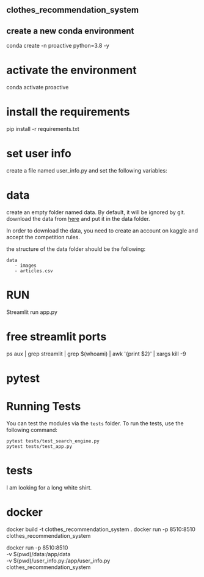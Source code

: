 ## clothes_recommendation_system


## create a new conda environment
conda create -n proactive python=3.8 -y


# activate the environment
conda activate proactive


# install the requirements
pip install -r requirements.txt


# set user info
create a file named user_info.py and set the following variables:

# data

create an empty folder named data. By default, it will be ignored by git.
download the data from [here](https://www.kaggle.com/competitions/h-and-m-personalized-fashion-recommendations/data) and put it in the data folder.


In order to download the data, you need to create an account on kaggle and accept the competition rules.


the structure of the data folder should be the following:


```
data
   - images
   - articles.csv
```

# RUN

Streamlit run app.py


# free streamlit ports
ps aux | grep streamlit | grep $(whoami) | awk '{print $2}' | xargs kill -9


# pytest
# Running Tests

You can test the modules via the `tests` folder. To run the tests, use the following command:

```
pytest tests/test_search_engine.py
pytest tests/test_app.py
```




# tests

I am looking for a long white shirt.

# docker

docker build -t clothes_recommendation_system .
docker run -p 8510:8510 clothes_recommendation_system

docker run -p 8510:8510 \
  -v $(pwd)/data:/app/data \
  -v $(pwd)/user_info.py:/app/user_info.py \
  clothes_recommendation_system
